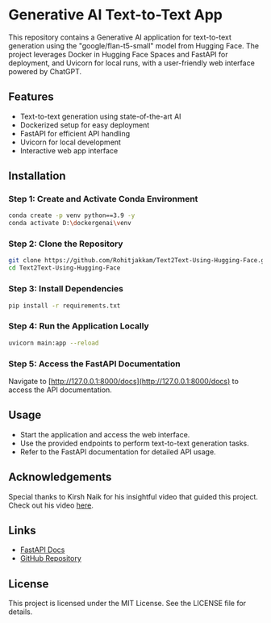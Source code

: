 # Generative AI Text-to-Text App

This repository contains a Generative AI application for text-to-text generation using the "google/flan-t5-small" model from Hugging Face. The project leverages Docker in Hugging Face Spaces and FastAPI for deployment, and Uvicorn for local runs, with a user-friendly web interface powered by ChatGPT.

## Features

- Text-to-text generation using state-of-the-art AI
- Dockerized setup for easy deployment
- FastAPI for efficient API handling
- Uvicorn for local development
- Interactive web app interface

## Installation

### Step 1: Create and Activate Conda Environment

```bash
conda create -p venv python==3.9 -y
conda activate D:\dockergenai\venv
```

### Step 2: Clone the Repository

```bash
git clone https://github.com/Rohitjakkam/Text2Text-Using-Hugging-Face.git
cd Text2Text-Using-Hugging-Face
```

### Step 3: Install Dependencies

```bash
pip install -r requirements.txt
```

### Step 4: Run the Application Locally

```bash
uvicorn main:app --reload
```

### Step 5: Access the FastAPI Documentation

Navigate to [http://127.0.0.1:8000/docs](http://127.0.0.1:8000/docs) to access the API documentation.

## Usage

- Start the application and access the web interface.
- Use the provided endpoints to perform text-to-text generation tasks.
- Refer to the FastAPI documentation for detailed API usage.

## Acknowledgements

Special thanks to Kirsh Naik for his insightful video that guided this project. Check out his video [here](https://www.youtube.com/watch?v=aA76uj5kQac).

## Links

- [FastAPI Docs](https://rohitjakkam-text2text-using-docker.hf.space/docs#/default/generate_generate_get)
- [GitHub Repository](https://github.com/Rohitjakkam/Text2Text-Using-Hugging-Face)

## License

This project is licensed under the MIT License. See the LICENSE file for details.
